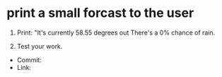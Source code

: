 # print a small forcast to the user

1. Print: "It's currently 58.55 degrees out There's a 0% chance of rain.

2. Test your work.

* Commit:
* Link: 
